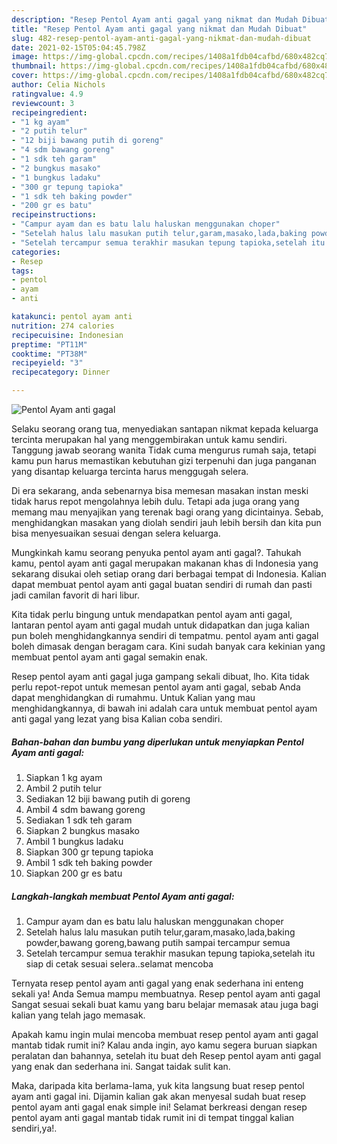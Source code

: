 ```yaml
---
description: "Resep Pentol Ayam anti gagal yang nikmat dan Mudah Dibuat"
title: "Resep Pentol Ayam anti gagal yang nikmat dan Mudah Dibuat"
slug: 482-resep-pentol-ayam-anti-gagal-yang-nikmat-dan-mudah-dibuat
date: 2021-02-15T05:04:45.798Z
image: https://img-global.cpcdn.com/recipes/1408a1fdb04cafbd/680x482cq70/pentol-ayam-anti-gagal-foto-resep-utama.jpg
thumbnail: https://img-global.cpcdn.com/recipes/1408a1fdb04cafbd/680x482cq70/pentol-ayam-anti-gagal-foto-resep-utama.jpg
cover: https://img-global.cpcdn.com/recipes/1408a1fdb04cafbd/680x482cq70/pentol-ayam-anti-gagal-foto-resep-utama.jpg
author: Celia Nichols
ratingvalue: 4.9
reviewcount: 3
recipeingredient:
- "1 kg ayam"
- "2 putih telur"
- "12 biji bawang putih di goreng"
- "4 sdm bawang goreng"
- "1 sdk teh garam"
- "2 bungkus masako"
- "1 bungkus ladaku"
- "300 gr tepung tapioka"
- "1 sdk teh baking powder"
- "200 gr es batu"
recipeinstructions:
- "Campur ayam dan es batu lalu haluskan menggunakan choper"
- "Setelah halus lalu masukan putih telur,garam,masako,lada,baking powder,bawang goreng,bawang putih sampai tercampur semua"
- "Setelah tercampur semua terakhir masukan tepung tapioka,setelah itu siap di cetak sesuai selera..selamat mencoba"
categories:
- Resep
tags:
- pentol
- ayam
- anti

katakunci: pentol ayam anti 
nutrition: 274 calories
recipecuisine: Indonesian
preptime: "PT11M"
cooktime: "PT38M"
recipeyield: "3"
recipecategory: Dinner

---
```



![Pentol Ayam anti gagal](https://img-global.cpcdn.com/recipes/1408a1fdb04cafbd/680x482cq70/pentol-ayam-anti-gagal-foto-resep-utama.jpg)

Selaku seorang orang tua, menyediakan santapan nikmat kepada keluarga tercinta merupakan hal yang menggembirakan untuk kamu sendiri. Tanggung jawab seorang  wanita Tidak cuma mengurus rumah saja, tetapi kamu pun harus memastikan kebutuhan gizi terpenuhi dan juga panganan yang disantap keluarga tercinta harus menggugah selera.

Di era  sekarang, anda sebenarnya bisa memesan masakan instan meski tidak harus repot mengolahnya lebih dulu. Tetapi ada juga orang yang memang mau menyajikan yang terenak bagi orang yang dicintainya. Sebab, menghidangkan masakan yang diolah sendiri jauh lebih bersih dan kita pun bisa menyesuaikan sesuai dengan selera keluarga. 



Mungkinkah kamu seorang penyuka pentol ayam anti gagal?. Tahukah kamu, pentol ayam anti gagal merupakan makanan khas di Indonesia yang sekarang disukai oleh setiap orang dari berbagai tempat di Indonesia. Kalian dapat membuat pentol ayam anti gagal buatan sendiri di rumah dan pasti jadi camilan favorit di hari libur.

Kita tidak perlu bingung untuk mendapatkan pentol ayam anti gagal, lantaran pentol ayam anti gagal mudah untuk didapatkan dan juga kalian pun boleh menghidangkannya sendiri di tempatmu. pentol ayam anti gagal boleh dimasak dengan beragam cara. Kini sudah banyak cara kekinian yang membuat pentol ayam anti gagal semakin enak.

Resep pentol ayam anti gagal juga gampang sekali dibuat, lho. Kita tidak perlu repot-repot untuk memesan pentol ayam anti gagal, sebab Anda dapat menghidangkan di rumahmu. Untuk Kalian yang mau menghidangkannya, di bawah ini adalah cara untuk membuat pentol ayam anti gagal yang lezat yang bisa Kalian coba sendiri.

<!--inarticleads1-->

##### Bahan-bahan dan bumbu yang diperlukan untuk menyiapkan Pentol Ayam anti gagal:

1. Siapkan 1 kg ayam
1. Ambil 2 putih telur
1. Sediakan 12 biji bawang putih di goreng
1. Ambil 4 sdm bawang goreng
1. Sediakan 1 sdk teh garam
1. Siapkan 2 bungkus masako
1. Ambil 1 bungkus ladaku
1. Siapkan 300 gr tepung tapioka
1. Ambil 1 sdk teh baking powder
1. Siapkan 200 gr es batu




<!--inarticleads2-->

##### Langkah-langkah membuat Pentol Ayam anti gagal:

1. Campur ayam dan es batu lalu haluskan menggunakan choper
1. Setelah halus lalu masukan putih telur,garam,masako,lada,baking powder,bawang goreng,bawang putih sampai tercampur semua
1. Setelah tercampur semua terakhir masukan tepung tapioka,setelah itu siap di cetak sesuai selera..selamat mencoba




Ternyata resep pentol ayam anti gagal yang enak sederhana ini enteng sekali ya! Anda Semua mampu membuatnya. Resep pentol ayam anti gagal Sangat sesuai sekali buat kamu yang baru belajar memasak atau juga bagi kalian yang telah jago memasak.

Apakah kamu ingin mulai mencoba membuat resep pentol ayam anti gagal mantab tidak rumit ini? Kalau anda ingin, ayo kamu segera buruan siapkan peralatan dan bahannya, setelah itu buat deh Resep pentol ayam anti gagal yang enak dan sederhana ini. Sangat taidak sulit kan. 

Maka, daripada kita berlama-lama, yuk kita langsung buat resep pentol ayam anti gagal ini. Dijamin kalian gak akan menyesal sudah buat resep pentol ayam anti gagal enak simple ini! Selamat berkreasi dengan resep pentol ayam anti gagal mantab tidak rumit ini di tempat tinggal kalian sendiri,ya!.

